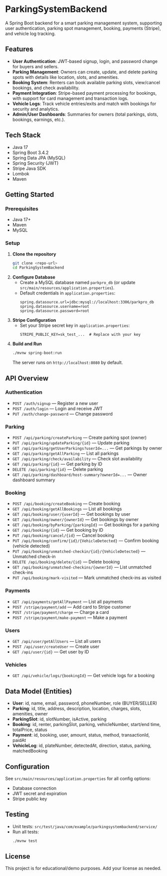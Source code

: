 # ParkingSystemBackend

A Spring Boot backend for a smart parking management system, supporting user authentication, parking spot management, booking, payments (Stripe), and vehicle log tracking.

## Features
- **User Authentication**: JWT-based signup, login, and password change for buyers and sellers.
- **Parking Management**: Owners can create, update, and delete parking spots with details like location, slots, and amenities.
- **Booking System**: Renters can book available parking slots, view/cancel bookings, and check availability.
- **Payment Integration**: Stripe-based payment processing for bookings, with support for card management and transaction logs.
- **Vehicle Logs**: Track vehicle entries/exits and match with bookings for security and analytics.
- **Admin/User Dashboards**: Summaries for owners (total parkings, slots, bookings, earnings, etc.).

## Tech Stack
- Java 17
- Spring Boot 3.4.2
- Spring Data JPA (MySQL)
- Spring Security (JWT)
- Stripe Java SDK
- Lombok
- Maven

## Getting Started

### Prerequisites
- Java 17+
- Maven
- MySQL

### Setup
1. **Clone the repository**
   ```bash
   git clone <repo-url>
   cd ParkingSystemBackend
   ```
2. **Configure Database**
   - Create a MySQL database named `parkpro_db` (or update `src/main/resources/application.properties`).
   - Default credentials in `application.properties`:
     ```properties
     spring.datasource.url=jdbc:mysql://localhost:3306/parkpro_db
     spring.datasource.username=root
     spring.datasource.password=root
     ```
3. **Stripe Configuration**
   - Set your Stripe secret key in `application.properties`:
     ```properties
     STRIPE_PUBLIC_KEY=sk_test_...  # Replace with your key
     ```
4. **Build and Run**
   ```bash
   ./mvnw spring-boot:run
   ```
   The server runs on `http://localhost:8080` by default.

## API Overview

### Authentication
- `POST /auth/signup` — Register a new user
- `POST /auth/login` — Login and receive JWT
- `PUT /auth/change-password` — Change password

### Parking
- `POST /api/parking/createParking` — Create parking spot (owner)
- `PUT /api/parking/updateParking/{id}` — Update parking
- `GET /api/parking/getUserParkings?userId=...` — Get parkings by owner
- `GET /api/parking/getAllParking` — List all parkings
- `GET /api/parking/check/availability` — Check slot availability
- `GET /api/parking/{id}` — Get parking by ID
- `DELETE /api/parking/{id}` — Delete parking
- `GET /api/parking/dashboard/host-summary?ownerId=...` — Owner dashboard summary

### Booking
- `POST /api/booking/createBooking` — Create booking
- `GET /api/booking/getAllBookings` — List all bookings
- `GET /api/booking/user/{userId}` — Get bookings by user
- `GET /api/booking/owner/{ownerId}` — Get bookings by owner
- `GET /api/booking/byParking/{parkingId}` — Get bookings for a parking
- `GET /api/booking/{id}` — Get booking by ID
- `PUT /api/booking/cancel/{id}` — Cancel booking
- `PUT /api/booking/confirm/{id}/{VehicleDetected}` — Confirm booking (vehicle detected)
- `PUT /api/booking/unmatched-checkin/{id}/{VehicleDetected}` — Unmatched check-in
- `DELETE /api/booking/delete/{id}` — Delete booking
- `GET /api/booking/unmatched-checkins/{ownerId}` — List unmatched check-ins
- `PUT /api/booking/mark-visited` — Mark unmatched check-ins as visited

### Payments
- `GET /api/payments/getAllPayment` — List all payments
- `POST /stripe/payment/add` — Add card to Stripe customer
- `POST /stripe/payment/charge` — Charge a card
- `POST /stripe/payment/make-payment` — Make a payment

### Users
- `GET /api/user/getAllUsers` — List all users
- `POST /api/user/createUser` — Create user
- `GET /api/user/{id}` — Get user by ID

### Vehicles
- `GET /api/vehicle/logs/{bookingId}` — Get vehicle logs for a booking

## Data Model (Entities)
- **User**: id, name, email, password, phoneNumber, role (BUYER/SELLER)
- **Parking**: id, title, address, description, location, charges, slots, amenities, owner
- **ParkingSlot**: id, slotNumber, isActive, parking
- **Booking**: id, renter, parkingSlot, parking, vehicleNumber, start/end time, totalPrice, status
- **Payment**: id, booking, user, amount, status, method, transactionId, paidAt
- **VehicleLog**: id, plateNumber, detectedAt, direction, status, parking, matchedBooking

## Configuration
See `src/main/resources/application.properties` for all config options:
- Database connection
- JWT secret and expiration
- Stripe public key

## Testing
- Unit tests: `src/test/java/com/example/parkingsystembackend/service/`
- Run all tests:
  ```bash
  ./mvnw test
  ```

## License
This project is for educational/demo purposes. Add your license as needed. 
